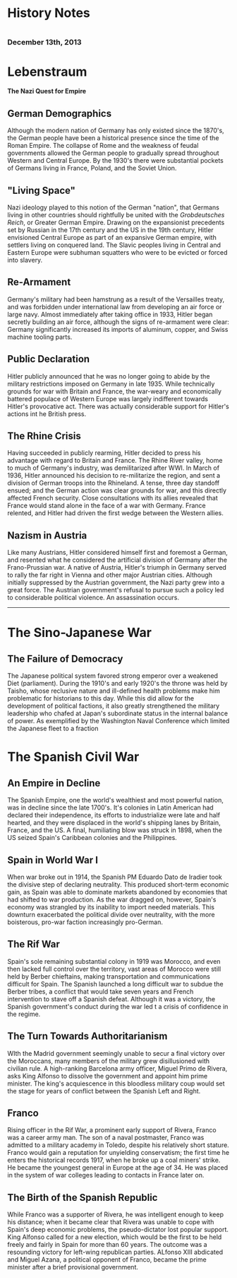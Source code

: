 <h1>History Notes<h1>

<h3>December 13th, 2013<h3>

# Lebenstraum

<b>The Nazi Quest for Empire</b>

## German Demographics

Although the modern nation of Germany has only existed since the 1870's, the German people have been a historical presence since the time 
of the Roman Empire. The collapse of Rome and the weakness of feudal governments allowed the German people to gradually spread throughout Western and Central Europe. 
By the 1930's there were substantial pockets of Germans living in France, Poland, and the Soviet Union. 

## "Living Space"

Nazi ideology played to this notion of the German "nation", that Germans living in other countries should rightfully be united with the <i>Grobdeutsches Reich</i>, or Greater German Empire. Drawing on the expansionist precedents set by Russian in the 17th century and the US in the 19th century, Hitler envisioned Central Europe as part of an expansive
German empire, with settlers living on conquered land. The Slavic peoples living in Central and Eastern Europe were subhuman squatters who were to be evicted or forced into slavery.

## Re-Armament

Germany's military had been hamstrung as a result of the Versailles treaty, and was forbidden under international law from developing an air force or large navy. 
Almost immediately after taking office in 1933, Hitler began secretly building an air force, although the signs of re-armament were clear: Germany significantly increased its imports of aluminum, copper, and Swiss machine tooling parts. 

## Public Declaration

Hitler publicly announced that he was no longer going to abide by the military restrictions imposed on Germany in late 1935.
While technically grounds for war with Britain and France, the war-weary and economically battered populace of Western Europe was largely indifferent towards Hitler's provocative act. There was actually considerable support for Hitler's actions int he British press. 

## The Rhine Crisis

Having succeeded in publicly rearming, Hitler decided to press his advantage with regard to Britain and France. The Rhine River valley, home to much of Germany's industry, was demilitarized after WWI. In March of 1936, Hitler announced his decision to re-militarize the region, and sent a division of German troops into the Rhineland. A tense, three day standoff ensued; and the German action was clear grounds for war, and this directly affected French security. Close consultations with its allies revealed that France would stand alone in the face of a war with Germany. France relented, and Hitler had driven the first wedge between the Western allies.


## Nazism in Austria

Like many Austrians, Hitler considered himself first and foremost a German, and resented what he considered the artificial division of Germany after the Frano-Prussian war. A native of Austria, Hitler's triumph in Germany served to rally the far right in Vienna and other major Austrian cities.
Although initially suppressed by the Austrian government, the Nazi party grew into a great force. The Austrian government's refusal to pursue such a policy led to considerable political violence. An assassination occurs. 

---

# The Sino-Japanese War

## The Failure of Democracy

The Japanese political system favored strong emperor over a weakened Diet (parliament). During the 1910's and early 1920's 
the throne was held by Taisho, whose reclusive nature and ill-defined health problems make him problematic for historians to this day.
While this did allow for the development of political factions, it also greatly strengthened the military leadership who chafed at Japan's subordinate status in the internal balance of power. As exemplified by the Washington Naval Conference which limited the Japanese fleet to a fraction

# The Spanish Civil War

## An Empire in Decline

The Spanish Empire, one the world's wealthiest and most powerful nation, was in decline since the late 1700's.
It's colonies in Latin American had declared their independence, its efforts to industrialize were late and half hearted, and they were displaced in the world's shipping lanes by Britain, France, and the US. A final, humiliating blow was struck in 1898, when the US seized Spain's Caribbean colonies and the Philippines.

## Spain in World War I

When war broke out in 1914, the Spanish PM Eduardo Dato de Iradier took the divisive step of declaring neutrality. This produced short-term economic gain, as Spain was able to dominate markets abandoned by economies that had shifted to war production. As the war dragged on, however, Spain's economy was strangled by its inability to import needed materials. This downturn exacerbated the political divide over neutrality, with the more boisterous, pro-war faction increasingly pro-German. 

## The Rif War

Spain's sole remaining substantial colony in 1919 was Morocco, and even then lacked full control over the territory, vast areas of Morocco were still held by Berber chieftains, making transportation and communications difficult for Spain. The Spanish launched a long difficult war to subdue the Berber tribes, a conflict that would take seven years and French intervention to stave off a Spanish defeat. Although it was a victory, the Spanish government's conduct during the war led t a crisis of confidence in the regime. 

## The Turn Towards Authoritarianism

WIth the Madrid government seemingly unable to secur a final victory over the Moroccans, many members of the military grew disillusioned with civilian rule. A high-ranking Barcelona army officer, Miguel Primo de Rivera, asks King Alfonso to dissolve the government and appoint him prime minister. The king's acquiescence in this bloodless military coup would set the stage for years of conflict between the Spanish Left and Right.

## Franco

Rising officer in the Rif War, a prominent early support of Rivera, Franco was a career army man. The son of a naval postmaster, Franco was admitted to a military academy in Toledo, despite his relatively short stature. Franco would gain a reputation for unyielding conservatism; the first time he enters the historical records 1917, when he broke up a coal miners' strike. He became the youngest general in Europe at the age of 34. He was placed in the system of war colleges leading to contacts in France later on. 

## The Birth of the Spanish Republic

While Franco was a supporter of Rivera, he was intelligent enough to keep his distance; when it became clear that Rivera was unable to cope with Spain's deep economic problems, the pseudo-dictator lost popular support. King Alfonso called for a new election, which would be the first to be held freely and fairly in Spain for more than 60 years. The outcome was a resounding victory for left-wing republican parties. ALfonso XIII abdicated and Miguel Azana, a political opponent of Franco, became the prime minister after a brief provisional government. 








